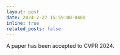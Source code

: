 ```yaml
---
layout: post
date: 2024-2-27 15:59:00-0400
inline: true
related_posts: false
---
```


A paper has been accepted to CVPR 2024.

